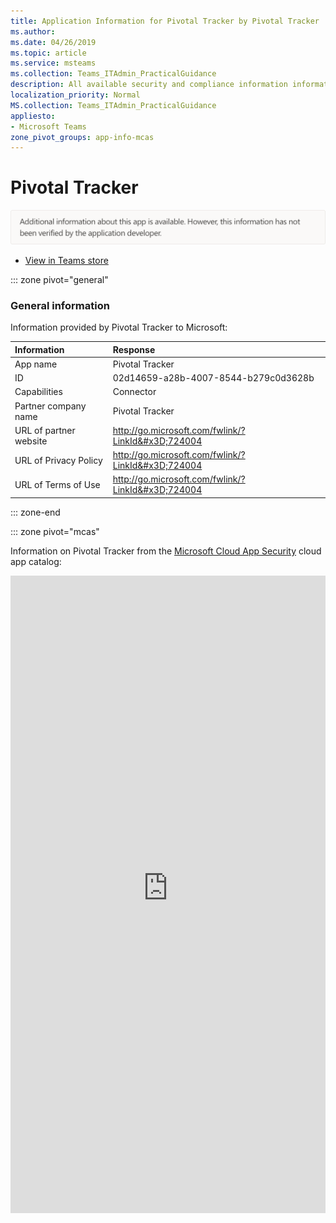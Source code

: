 ```yaml
---
title: Application Information for Pivotal Tracker by Pivotal Tracker
ms.author: 
ms.date: 04/26/2019
ms.topic: article
ms.service: msteams
ms.collection: Teams_ITAdmin_PracticalGuidance
description: All available security and compliance information information for Pivotal Tracker, its data handling policies, its Microsoft Cloud App Security app catalog information, and security/compliance information in the CSA STAR registry.
localization_priority: Normal
MS.collection: Teams_ITAdmin_PracticalGuidance
appliesto:
- Microsoft Teams
zone_pivot_groups: app-info-mcas
---
```

# Pivotal Tracker

<p></p><img alt="Non-attested image" src="./images/unattested.png" width="650"/>

* <a href="https://teams.microsoft.com/l/app/02d14659-a28b-4007-8544-b279c0d3628b" target="_blank">View in Teams store</a>

::: zone pivot="general"

### General information

Information provided by Pivotal Tracker to Microsoft:

| **Information** | **Response** |
|:----------------|:-------------|
| App name | Pivotal Tracker |
| ID | 02d14659-a28b-4007-8544-b279c0d3628b |
| Capabilities | Connector |
| Partner company name | Pivotal Tracker |
| URL of partner website | <http://go.microsoft.com/fwlink/?LinkId&#x3D;724004> |
| URL of Privacy Policy | <http://go.microsoft.com/fwlink/?LinkId&#x3D;724004> |
| URL of Terms of Use | <http://go.microsoft.com/fwlink/?LinkId&#x3D;724004> |

::: zone-end


::: zone pivot="mcas"

Information on Pivotal Tracker from the [Microsoft Cloud App Security](https://www.microsoft.com/en-us/enterprise-mobility-security/cloud-app-security) cloud app catalog:

<iframe height='1020' title='Microsoft Cloud App Security Information' src='https://3ca685143b5b46b4b0e5266dadf2e97c.codepen.website/#/dashboard/10024' frameborder='no'  style='width: 100%;'>

<a href="https://3ca685143b5b46b4b0e5266dadf2e97c.codepen.website/#/dashboard/10024" target="_blank">View in a new tab</a>

::: zone-end

